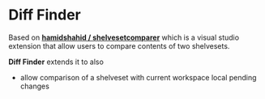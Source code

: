 # Diff Finder

Based on **[hamidshahid / shelvesetcomparer](https://github.com/hamidshahid/shelvesetcomparer)** which is a visual studio extension that allow users to compare contents of two shelvesets.

**Diff Finder** extends it to also
* allow comparison of a shelveset with current workspace local pending changes
